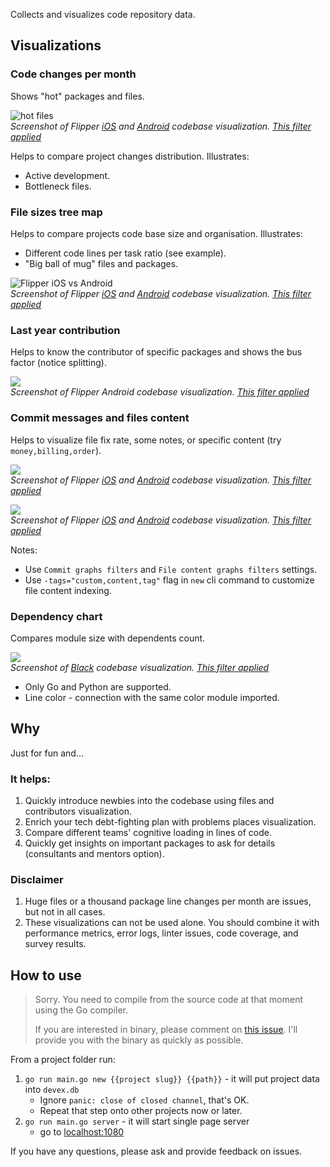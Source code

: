 Collects and visualizes code repository data.

## Visualizations

### Code changes per month

Shows "hot" packages and files.

![hot files](img/Code%20changes%20per%20month.png)
</br>*Screenshot of Flipper [iOS](https://github.com/flipperdevices/Flipper-iOS-App) and [Android](https://github.com/flipperdevices/Flipper-Android-App) codebase visualization. [This filter applied](http://localhost:1080/?project_ids=3&project_ids=4&per_files=true&package_filter=%21res%2Fdrawable%3B%21test%3B%21thirdparty&name_filter=.kt%2C.swift%3B%21.pb.swift%3B%21test&trim_package=Flipper%2FPackages%2F%2Ccomponents%2F%2Csrc%2Fmain%2Fjava%2Fcom%2Fflipperdevices%2F&commit_filters=fix%2Cbug&file_filters=todo%2Cnote%2Cfix)*

Helps to compare project changes distribution. Illustrates:
- Active development.
- Bottleneck files.

### File sizes tree map

Helps to compare projects code base size and organisation. Illustrates:
- Different code lines per task ratio (see example).
- "Big ball of mug" files and packages.

![Flipper iOS vs Android](img/File%20size%20chart.png)
</br>*Screenshot of Flipper [iOS](https://github.com/flipperdevices/Flipper-iOS-App) and [Android](https://github.com/flipperdevices/Flipper-Android-App) codebase visualization. [This filter applied](http://localhost:1080/?project_ids=3&project_ids=4&per_files=true&package_filter=%21res%2Fdrawable%3B%21test%3B%21thirdparty&name_filter=.kt%2C.swift%3B%21.pb.swift%3B%21test&trim_package=Flipper%2FPackages%2F%2Ccomponents%2F%2Csrc%2Fmain%2Fjava%2Fcom%2Fflipperdevices%2F&commit_filters=fix%2Cbug&file_filters=todo%2Cnote%2Cfix)*

### Last year contribution

Helps to know the contributor of specific packages and shows the bus factor (notice splitting).

![](img/Contribution%20in%20last%20year.png)
</br>*Screenshot of Flipper Android codebase visualization. [This filter applied](http://localhost:1080/?project_ids=3&package_filter=%21res%2Fdrawable%3B%21test%3B%21thirdparty&name_filter=.kt%2C.swift%3B%21.pb.swift%3B%21test&trim_package=Flipper%2FPackages%2F%2Ccomponents%2F%2Csrc%2Fmain%2Fjava%2Fcom%2Fflipperdevices%2F%2Csrc%2Fmain%2Fkotlin%2Fcom%2Fflipperdevices%2F%2Chronization%2Fimpl%2F&commit_filters=fix%2Cbug&file_filters=todo%2Cnote%2Cfix)*

### Commit messages and files content

Helps to visualize file fix rate, some notes, or specific content (try `money,billing,order`).

![](img/Commits.png)
</br>*Screenshot of Flipper [iOS](https://github.com/flipperdevices/Flipper-iOS-App) and [Android](https://github.com/flipperdevices/Flipper-Android-App) codebase visualization. [This filter applied](http://localhost:1080/?project_ids=3&project_ids=4&package_filter=%21res%2Fdrawable%3B%21test%3B%21thirdparty&name_filter=.kt%2C.swift%3B%21.pb.swift%3B%21test&trim_package=Flipper%2FPackages%2F%2Ccomponents%2F%2Csrc%2Fmain%2Fjava%2Fcom%2Fflipperdevices%2F%2Csrc%2Fmain%2Fkotlin%2Fcom%2Fflipperdevices%2F%2Chronization%2Fimpl%2F&commit_filters=fix%2Cbug&file_filters=todo%2Cnote%2Cfix)*

![](img/File%20tags.png)
</br>*Screenshot of Flipper [iOS](https://github.com/flipperdevices/Flipper-iOS-App) and [Android](https://github.com/flipperdevices/Flipper-Android-App) codebase visualization. [This filter applied](http://localhost:1080/?project_ids=3&project_ids=4&package_filter=%21res%2Fdrawable%3B%21test%3B%21thirdparty&name_filter=.kt%2C.swift%3B%21.pb.swift%3B%21test&trim_package=Flipper%2FPackages%2F%2Ccomponents%2F%2Csrc%2Fmain%2Fjava%2Fcom%2Fflipperdevices%2F%2Csrc%2Fmain%2Fkotlin%2Fcom%2Fflipperdevices%2F%2Chronization%2Fimpl%2F&commit_filters=fix%2Cbug&file_filters=todo%2Cnote%2Cfix)*

Notes:
- Use `Commit graphs filters` and `File content graphs filters` settings.
- Use `-tags="custom,content,tag"` flag in `new` cli command to customize file content indexing.

### Dependency chart

Compares module size with dependents count.

![](img/Dependencies.png)
</br>*Screenshot of [Black](https://github.com/psf/black) codebase visualization. [This filter applied](http://localhost:1080/?project_ids=5&per_files_imports=true&package_filter=%21test%3B%21profiling&name_filter=.py&trim_package=src%2F&commit_filters=fix%2Cbug&file_filters=)*

- Only Go and Python are supported.
- Line color - connection with the same color module imported.

## Why

Just for fun and...

### It helps:

1. Quickly introduce newbies into the codebase using files and contributors visualization.
2. Enrich your tech debt-fighting plan with problems places visualization.
3. Compare different teams' cognitive loading in lines of code.
4. Quickly get insights on important packages to ask for details (consultants and mentors option).

### Disclaimer

1. Huge files or a thousand package line changes per month are issues, but not in all cases.
2. These visualizations can not be used alone.
   You should combine it with performance metrics, error logs, linter issues, code coverage, and survey results.

## How to use

> Sorry. You need to compile from the source code at that moment using the Go compiler.
> 
> If you are interested in binary, please comment on [this issue](https://github.com/rusinikita/devex/issues/1).
I'll provide you with the binary as quickly as possible.

From a project folder run:
1. `go run main.go new {{project slug}} {{path}}` - it will put project data into `devex.db`
   - Ignore `panic: close of closed channel`, that's OK.
   - Repeat that step onto other projects now or later.
2. `go run main.go server` - it will start single page server 
   - go to [localhost:1080](http://localhost:1080)

If you have any questions, please ask and provide feedback on issues.
